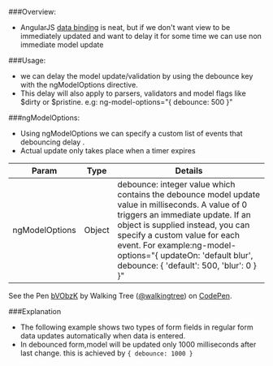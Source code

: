 ###Overview:	
* AngularJS  <a class="x-grid-item"  href='/slidedeck/#1. Overview/2 Core-Concepts/12. Data Binding' target="_blank">data binding</a> is neat, but if we don't want view to be immediately updated and want to delay it for some time we can use non immediate model update

###Usage:
*	we can delay the model update/validation by using the debounce key with the ngModelOptions  directive. 
*	This delay will also apply to parsers, validators and model flags like  $dirty  or  $pristine.
   e.g: ng-model-options="{ debounce: 500 }" 

###ngModelOptions:

*	Using ngModelOptions we can specify a custom list of events that  debouncing delay .
*	Actual update only takes place when a timer expires

|Param	| Type	|Details |
|-------|-------|-------------------------------------------------|
|ngModelOptions	|Object|debounce: integer value which contains the debounce model update value in milliseconds. A value of 0 triggers an immediate update. If an object is supplied instead, you can specify a custom value for each event. For example:ng-model-options="{ updateOn: 'default blur', debounce: { 'default': 500, 'blur': 0 } }"|

<p data-height="268" data-theme-id="0" data-slug-hash="bVObzK" data-default-tab="result" data-user="walkingtree" class='codepen'>See the Pen <a href='http://codepen.io/walkingtree/pen/bVObzK/'>bVObzK</a> by Walking Tree (<a href='http://codepen.io/walkingtree'>@walkingtree</a>) on <a href='http://codepen.io'>CodePen</a>.</p>
<script async src="//assets.codepen.io/assets/embed/ei.js"></script>

###Explanation
* The following example shows two types of form fields in regular form data updates automatically when data is entered.
* In debounced form,model will be updated only 1000 milliseconds after last change. this is achieved by ```{ debounce: 1000 }```
